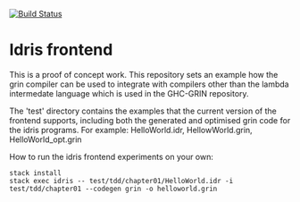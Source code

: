 [![Build Status](https://travis-ci.org/grin-compiler/idris-grin.svg?branch=master)](https://travis-ci.org/grin-compiler/idris-grin)

# Idris frontend

This is a proof of concept work. This repository sets an example how the grin compiler can be used to integrate with
compilers other than the lambda intermedate language which is used in the GHC-GRIN repository.

The 'test' directory contains the examples that the current version of the frontend supports, including both
the generated and optimised grin code for the idris programs. For example:
HelloWorld.idr, HellowWorld.grin, HelloWorld_opt.grin

How to run the idris frontend experiments on your own:
```
stack install
stack exec idris -- test/tdd/chapter01/HelloWorld.idr -i test/tdd/chapter01 --codegen grin -o helloworld.grin
```
